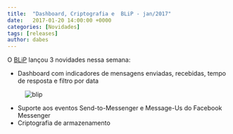 ```yaml
---
title:  "Dashboard, Criptografia e  BLiP - jan/2017"
date:   2017-01-20 14:00:00 +0000
categories: [Novidades]
tags: [releases]
author: dabes
---
```


O [BLiP](https://blip.ai) lançou 3 novidades nessa semana:

* Dashboard com indicadores de mensagens enviadas, recebidas, tempo de resposta e filtro por data
 <figure>
    <img class="alignnone size-full" src="https://s3-sa-east-1.amazonaws.com/i.imgtake.takenet.com.br/i56ak/i56ak.png" alt="blip" />
 </figure>
 
* Suporte aos eventos Send-to-Messenger e Message-Us do Facebook Messenger
* Criptografia de armazenamento